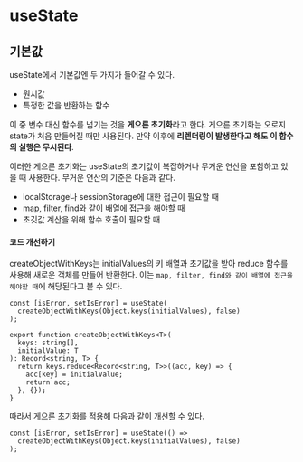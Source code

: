 # useState

## 기본값

useState에서 기본값엔 두 가지가 들어갈 수 있다.

- 원시값
- 특정한 값을 반환하는 함수

이 중 변수 대신 함수를 넘기는 것을 **게으른 초기화**라고 한다.
게으른 초기화는 오로지 state가 처음 만들어질 때만 사용된다. 만약 이후에 **리렌더링이 발생한다고 해도 이 함수의 실행은 무시된다**.

이러한 게으른 초기화는 useState의 초기값이 복잡하거나 무거운 연산을 포함하고 있을 때 사용한다.
무거운 연산의 기준은 다음과 같다.

- localStorage나 sessionStorage에 대한 접근이 필요할 때
- map, filter, find와 같이 배열에 접근을 해야할 때
- 초깃값 계산을 위해 함수 호출이 필요할 때

#### 코드 개선하기

createObjectWithKeys는 initialValues의 키 배열과 초기값을 받아 reduce 함수를 사용해 새로운 객체를 만들어 반환한다.
이는 `map, filter, find와 같이 배열에 접근을 해야할 때`에 해당된다고 볼 수 있다.

```tsx
const [isError, setIsError] = useState(
  createObjectWithKeys(Object.keys(initialValues), false)
);

export function createObjectWithKeys<T>(
  keys: string[],
  initialValue: T
): Record<string, T> {
  return keys.reduce<Record<string, T>>((acc, key) => {
    acc[key] = initialValue;
    return acc;
  }, {});
}
```

따라서 게으른 초기화를 적용해 다음과 같이 개선할 수 있다.

```tsx
const [isError, setIsError] = useState(() =>
  createObjectWithKeys(Object.keys(initialValues), false)
);
```
